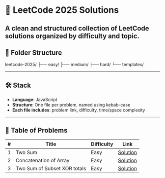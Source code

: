 # 📘 LeetCode 2025 Solutions

A clean and structured collection of LeetCode solutions organized by difficulty and topic.  
---

## 📁 Folder Structure

leetcode-2025/
├── easy/
├── medium/
├── hard/
└── templates/

---

## 🛠 Stack

- **Language**: JavaScript
- **Structure**: One file per problem, named using kebab-case
- **Each file includes**: problem link, difficulty, time/space complexity

---

## 📌 Table of Problems

| #   | Title                                      | Difficulty | Link                                       |
|-----|--------------------------------------------|------------|--------------------------------------------|
| 1   | Two Sum                                    | Easy       | [Solution](./easy/two-sum.js)              |
| 2   | Concatenation of Array                                   | Easy       | [Solution](./easy/concatenation-of-array.js)              |
| 3   | Two Sum of Subset XOR totals                                    | Easy       | [Solution](./easy/sum-of-subset-xor-totals.js)              |
